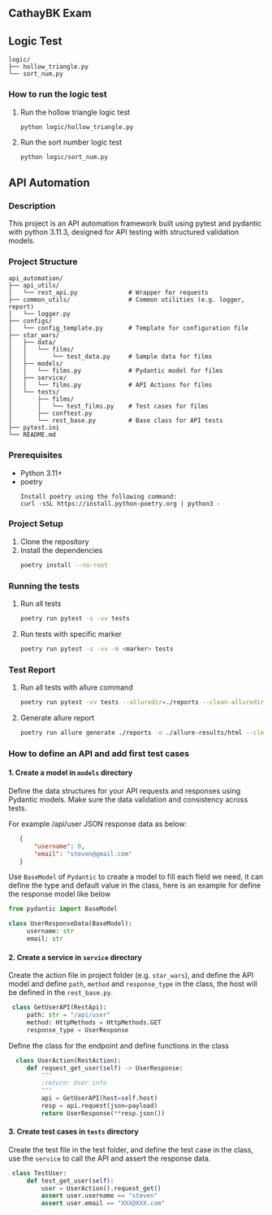 ## CathayBK Exam

## Logic Test
```
logic/
├── hollow_triangle.py
└── sort_num.py
```
### How to run the logic test
1. Run the hollow triangle logic test
    ```bash
    python logic/hollow_triangle.py
    ```
2. Run the sort number logic test
    ```bash
    python logic/sort_num.py
    ```

## API Automation

### Description
This project is an API automation framework built using pytest and pydantic with python 3.11.3, designed for API testing with structured validation models.

### Project Structure
```
api_automation/
├── api_utils/
│   └── rest_api.py              # Wrapper for requests
├── common_utils/                # Common utilities (e.g. logger, report)
│   └── logger.py
├── configs/
│   └── config_template.py       # Template for configuration file
├── star_wars/
│   ├── data/
│   │   └── films/
│   │       └── test_data.py     # Sample data for films
│   ├── models/
│   │   └── films.py             # Pydantic model for films
│   ├── service/
│   │   └── films.py             # API Actions for films
│   └── tests/
│       ├── films/
│       │   └── test_films.py    # Test cases for films
│       ├── conftest.py
│       └── rest_base.py         # Base class for API tests
├── pytest.ini
└── README.md
```

### Prerequisites
* Python 3.11+
* poetry
    ```
  Install poetry using the following command:
    curl -sSL https://install.python-poetry.org | python3 -
  ```

### Project Setup
1. Clone the repository
2. Install the dependencies
    ```bash
    poetry install --no-root
    ```
   
### Running the tests
1. Run all tests
    ```bash
    poetry run pytest -s -vv tests
    ```
2. Run tests with specific marker
    ```bash
    poetry run pytest -s -vv -m <marker> tests
    ```

### Test Report
1. Run all tests with allure command
    ```bash
    poetry run pytest -vv tests --alluredir=./reports --clean-alluredir
    ```
2. Generate allure report
    ```bash
    poetry run allure generate ./reports -o ./allure-results/html --clean
    ```

### How to define an API and add first test cases
#### 1. Create a model in `models` directory

   Define the data structures for your API requests and responses using Pydantic models. Make sure the data validation and consistency across tests.

   For example /api/user JSON response data as below:
   ```json
      {
          "username": 0,
          "email": "steven@gmail.com"
      }
   ```  
   Use `BaseModel` of `Pydantic` to create a model to fill each field we need, it can define the type and default value in the class, here is an example for define the response model like below
   ```python
   from pydantic import BaseModel

   class UserResponseData(BaseModel):
        username: str
        email: str
   ```

#### 2. Create a service in `service` directory

   Create the action file in project folder (e.g. `star_wars`), and define the API model and define `path`, `method` and `response_type` in the class, the host will be defined in the `rest_base.py`. 
   ```python
    class GetUserAPI(RestApi):
        path: str = "/api/user"
        method: HttpMethods = HttpMethods.GET
        response_type = UserResponse
   ```

   Define the class for the endpoint and define functions in the class
   ```python
     class UserAction(RestAction):
        def request_get_user(self) -> UserResponse:
            """
            :return: User info
            """
            api = GetUserAPI(host=self.host)
            resp = api.request(json=payload)
            return UserResponse(**resp.json())
   ```

#### 3. Create test cases in `tests` directory

   Create the test file in the test folder, and define the test case in the class, use the `service` to call the API and assert the response data.
   ```python
    class TestUser:
        def test_get_user(self):
            user = UserAction().request_get()
            assert user.username == "steven"
            assert user.email == "XXX@XXX.com"
